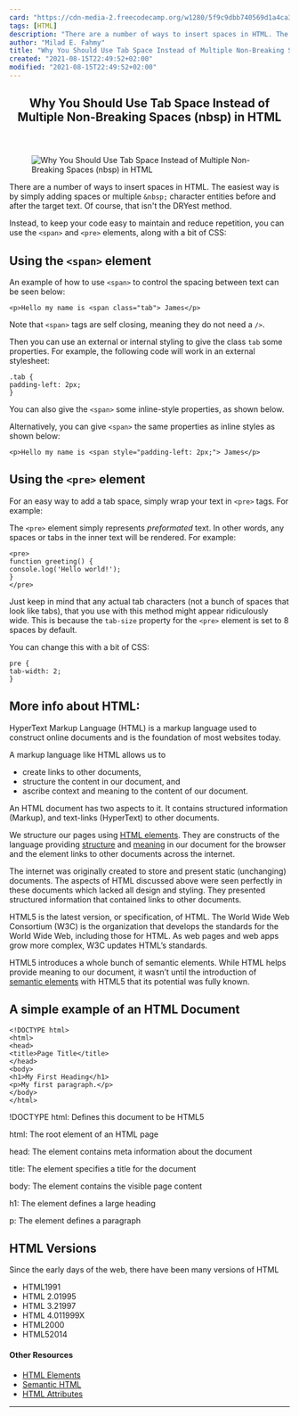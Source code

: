 ```yaml
---
card: "https://cdn-media-2.freecodecamp.org/w1280/5f9c9dbb740569d1a4ca3959.jpg"
tags: [HTML]
description: "There are a number of ways to insert spaces in HTML. The easi"
author: "Milad E. Fahmy"
title: "Why You Should Use Tab Space Instead of Multiple Non-Breaking Spaces (nbsp) in HTML"
created: "2021-08-15T22:49:52+02:00"
modified: "2021-08-15T22:49:52+02:00"
---
```

<div class="site-wrapper">
<main id="site-main" class="site-main outer">
<div class="inner">
<article class="post-full post tag-html tag-html5 ">
<header class="post-full-header">
<h1 class="post-full-title">Why You Should Use Tab Space Instead of Multiple Non-Breaking Spaces (nbsp) in HTML</h1>
</header>
<figure class="post-full-image">
<picture>
<source media="(max-width: 700px)" sizes="1px" srcset="data:image/gif;base64,R0lGODlhAQABAIAAAAAAAP///yH5BAEAAAAALAAAAAABAAEAAAIBRAA7 1w">
<source media="(min-width: 701px)" sizes="(max-width: 800px) 400px,
(max-width: 1170px) 700px,
1400px" srcset="https://cdn-media-2.freecodecamp.org/w1280/5f9c9dbb740569d1a4ca3959.jpg 300w,
https://cdn-media-2.freecodecamp.org/w1280/5f9c9dbb740569d1a4ca3959.jpg 600w,
https://cdn-media-2.freecodecamp.org/w1280/5f9c9dbb740569d1a4ca3959.jpg 1000w,
https://cdn-media-2.freecodecamp.org/w1280/5f9c9dbb740569d1a4ca3959.jpg 2000w">
<img onerror="this.style.display='none'" src="https://cdn-media-2.freecodecamp.org/w1280/5f9c9dbb740569d1a4ca3959.jpg" alt="Why You Should Use Tab Space Instead of Multiple Non-Breaking Spaces (nbsp) in HTML">
</picture>
</figure>
<section class="post-full-content">
<div class="post-content medium-migrated-article">
<p>There are a number of ways to insert spaces in HTML. The easiest way is by simply adding spaces or multiple <code>&amp;nbsp;</code> character entities before and after the target text. Of course, that isn't the DRYest method.</p><p>Instead, to keep your code easy to maintain and reduce repetition, you can use the <code>&lt;span&gt;</code> and <code>&lt;pre&gt;</code> elements, along with a bit of CSS:</p><h2 id="using-the-span-element"><strong>Using the <code>&lt;span&gt;</code> element</strong></h2><p>An example of how to use <code>&lt;span&gt;</code> to control the spacing between text can be seen below:</p><pre><code class="language-html">&lt;p&gt;Hello my name is &lt;span class="tab"&gt; James&lt;/p&gt;</code></pre><p>Note that <code>&lt;span&gt;</code> tags are self closing, meaning they do not need a <code>/&gt;</code>.</p><p>Then you can use an external or internal styling to give the class <code>tab</code> some properties. For example, the following code will work in an external stylesheet:</p><pre><code class="language-css">.tab {
padding-left: 2px;
}</code></pre><p>You can also give the <code>&lt;span&gt;</code> some inline-style properties, as shown below.</p><p>Alternatively, you can give <code>&lt;span&gt;</code> the same properties as inline styles as shown below:</p><pre><code class="language-html">&lt;p&gt;Hello my name is &lt;span style="padding-left: 2px;"&gt; James&lt;/p&gt;</code></pre><h2 id="using-the-pre-element">Using the <code>&lt;pre&gt;</code> element</h2><p>For an easy way to add a tab space, simply wrap your text in <code>&lt;pre&gt;</code> tags. For example:</p><p>The <code>&lt;pre&gt;</code> element simply represents <em>preformated </em>text. In other words, any spaces or tabs in the inner text will be rendered. For example:</p><pre><code class="language-html">&lt;pre&gt;
function greeting() {
console.log('Hello world!');
}
&lt;/pre&gt;</code></pre><p>Just keep in mind that any actual tab characters (not a bunch of spaces that look like tabs), that you use with this method might appear ridiculously wide. This is because the <code>tab-size</code> property for the <code>&lt;pre&gt;</code> element is set to 8 spaces by default.</p><p>You can change this with a bit of CSS:</p><pre><code class="language-css">pre {
tab-width: 2;
}</code></pre><h2 id="more-info-about-html-">More info about HTML:</h2><p>HyperText Markup Language (HTML) is a markup language used to construct online documents and is the foundation of most websites today. </p><p>A markup language like HTML allows us to</p><ul><li>create links to other documents, </li><li>structure the content in our document, and </li><li>ascribe context and meaning to the content of our document.</li></ul><p>An HTML document has two aspects to it. It contains structured information (Markup), and text-links (HyperText) to other documents. </p><p>We structure our pages using <a href="https://guide.freecodecamp.org/html#">HTML elements</a>. They are constructs of the language providing <a href="https://guide.freecodecamp.org/html#">structure</a> and <a href="https://guide.freecodecamp.org/html#">meaning</a> in our document for the browser and the element links to other documents across the internet.</p><p>The internet was originally created to store and present static (unchanging) documents. The aspects of HTML discussed above were seen perfectly in these documents which lacked all design and styling. They presented structured information that contained links to other documents.</p><p>HTML5 is the latest version, or specification, of HTML. The World Wide Web Consortium (W3C) is the organization that develops the standards for the World Wide Web, including those for HTML. As web pages and web apps grow more complex, W3C updates HTML’s standards.</p><p>HTML5 introduces a whole bunch of semantic elements. While HTML helps provide meaning to our document, it wasn’t until the introduction of <a href="https://guide.freecodecamp.org/html#">semantic elements</a> with HTML5 that its potential was fully known.</p><h2 id="a-simple-example-of-an-html-document"><strong>A simple example of an HTML Document</strong></h2><pre><code class="language-html">&lt;!DOCTYPE html&gt;
&lt;html&gt;
&lt;head&gt;
&lt;title&gt;Page Title&lt;/title&gt;
&lt;/head&gt;
&lt;body&gt;
&lt;h1&gt;My First Heading&lt;/h1&gt;
&lt;p&gt;My first paragraph.&lt;/p&gt;
&lt;/body&gt;
&lt;/html&gt;</code></pre><p>!DOCTYPE html: Defines this document to be HTML5</p><p>html: The root element of an HTML page</p><p>head: The element contains meta information about the document</p><p>title: The element specifies a title for the document</p><p>body: The element contains the visible page content</p><p>h1: The element defines a large heading</p><p>p: The element defines a paragraph</p><h2 id="html-versions">HTML Versions</h2><p>Since the early days of the web, there have been many versions of HTML</p><ul><li>HTML1991</li><li>HTML 2.01995</li><li>HTML 3.21997</li><li>HTML 4.011999X</li><li>HTML2000</li><li>HTML52014</li></ul><h4 id="other-resources"><strong>Other Resources</strong></h4><ul><li><a href="https://guide.freecodecamp.org/html/elements">HTML Elements</a></li><li><a href="https://guide.freecodecamp.org/html/html5-semantic-elements">Semantic HTML</a></li><li><a href="https://guide.freecodecamp.org/html/attributes">HTML Attributes</a></li></ul>
</div>
<hr>
</section>
</article>
</div>
</main>
</div>
<!-- Google Tag Manager (noscript) -->
<!-- End Google Tag Manager (noscript) -->

